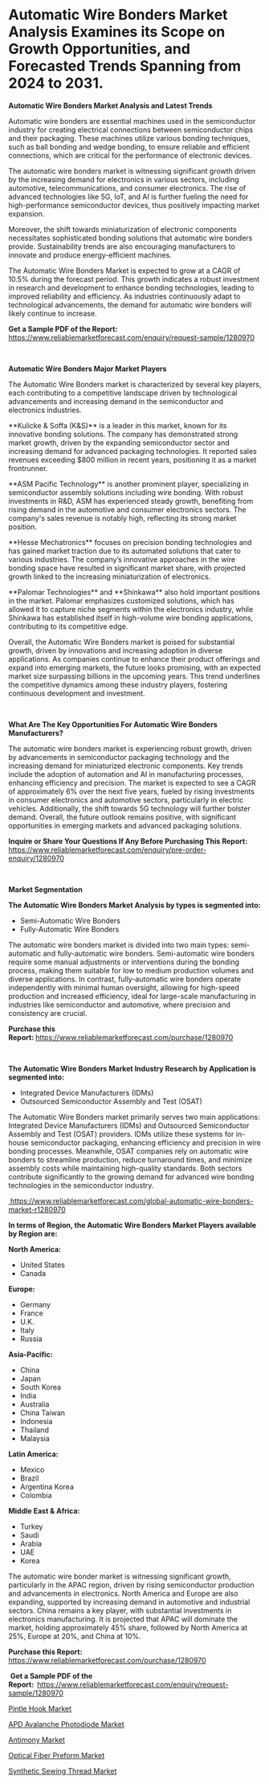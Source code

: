 <p><h1>Automatic Wire Bonders Market Analysis Examines its Scope on Growth Opportunities, and Forecasted Trends Spanning from 2024 to 2031.</h1></p><p><strong>Automatic Wire Bonders Market Analysis and Latest Trends</strong></p>
<p><p>Automatic wire bonders are essential machines used in the semiconductor industry for creating electrical connections between semiconductor chips and their packaging. These machines utilize various bonding techniques, such as ball bonding and wedge bonding, to ensure reliable and efficient connections, which are critical for the performance of electronic devices.</p><p>The automatic wire bonders market is witnessing significant growth driven by the increasing demand for electronics in various sectors, including automotive, telecommunications, and consumer electronics. The rise of advanced technologies like 5G, IoT, and AI is further fueling the need for high-performance semiconductor devices, thus positively impacting market expansion. </p><p>Moreover, the shift towards miniaturization of electronic components necessitates sophisticated bonding solutions that automatic wire bonders provide. Sustainability trends are also encouraging manufacturers to innovate and produce energy-efficient machines.</p><p>The Automatic Wire Bonders Market is expected to grow at a CAGR of 10.5% during the forecast period. This growth indicates a robust investment in research and development to enhance bonding technologies, leading to improved reliability and efficiency. As industries continuously adapt to technological advancements, the demand for automatic wire bonders will likely continue to increase.</p></p>
<p><strong>Get a Sample PDF of the Report:&nbsp;</strong> <a href="https://www.reliablemarketforecast.com/enquiry/request-sample/1280970?utm_campaign=1140&utm_medium=2&utm_source=Github&utm_content=ia&utm_term=16122024&utm_id=automatic-wire-bonders">https://www.reliablemarketforecast.com/enquiry/request-sample/1280970</a></p>
<p>&nbsp;</p>
<p><strong>Automatic Wire Bonders Major Market Players</strong></p>
<p><p>The Automatic Wire Bonders market is characterized by several key players, each contributing to a competitive landscape driven by technological advancements and increasing demand in the semiconductor and electronics industries.</p><p>**Kulicke & Soffa (K&S)** is a leader in this market, known for its innovative bonding solutions. The company has demonstrated strong market growth, driven by the expanding semiconductor sector and increasing demand for advanced packaging technologies. It reported sales revenues exceeding $800 million in recent years, positioning it as a market frontrunner.</p><p>**ASM Pacific Technology** is another prominent player, specializing in semiconductor assembly solutions including wire bonding. With robust investments in R&D, ASM has experienced steady growth, benefiting from rising demand in the automotive and consumer electronics sectors. The company's sales revenue is notably high, reflecting its strong market position.</p><p>**Hesse Mechatronics** focuses on precision bonding technologies and has gained market traction due to its automated solutions that cater to various industries. The company’s innovative approaches in the wire bonding space have resulted in significant market share, with projected growth linked to the increasing miniaturization of electronics.</p><p>**Palomar Technologies** and **Shinkawa** also hold important positions in the market. Palomar emphasizes customized solutions, which has allowed it to capture niche segments within the electronics industry, while Shinkawa has established itself in high-volume wire bonding applications, contributing to its competitive edge.</p><p>Overall, the Automatic Wire Bonders market is poised for substantial growth, driven by innovations and increasing adoption in diverse applications. As companies continue to enhance their product offerings and expand into emerging markets, the future looks promising, with an expected market size surpassing billions in the upcoming years. This trend underlines the competitive dynamics among these industry players, fostering continuous development and investment.</p></p>
<p>&nbsp;</p>
<p><strong>What Are The Key Opportunities For Automatic Wire Bonders Manufacturers?</strong></p>
<p><p>The automatic wire bonders market is experiencing robust growth, driven by advancements in semiconductor packaging technology and the increasing demand for miniaturized electronic components. Key trends include the adoption of automation and AI in manufacturing processes, enhancing efficiency and precision. The market is expected to see a CAGR of approximately 6% over the next five years, fueled by rising investments in consumer electronics and automotive sectors, particularly in electric vehicles. Additionally, the shift towards 5G technology will further bolster demand. Overall, the future outlook remains positive, with significant opportunities in emerging markets and advanced packaging solutions.</p></p>
<p><strong>Inquire or Share Your Questions If Any Before Purchasing This Report:</strong> <a href="https://www.reliablemarketforecast.com/enquiry/pre-order-enquiry/1280970?utm_campaign=1140&utm_medium=2&utm_source=Github&utm_content=ia&utm_term=16122024&utm_id=automatic-wire-bonders">https://www.reliablemarketforecast.com/enquiry/pre-order-enquiry/1280970</a></p>
<p>&nbsp;</p>
<p><strong>Market Segmentation</strong></p>
<p><strong>The Automatic Wire Bonders Market Analysis by types is segmented into:</strong></p>
<p><ul><li>Semi-Automatic Wire Bonders</li><li>Fully-Automatic Wire Bonders</li></ul></p>
<p><p>The automatic wire bonders market is divided into two main types: semi-automatic and fully-automatic wire bonders. Semi-automatic wire bonders require some manual adjustments or interventions during the bonding process, making them suitable for low to medium production volumes and diverse applications. In contrast, fully-automatic wire bonders operate independently with minimal human oversight, allowing for high-speed production and increased efficiency, ideal for large-scale manufacturing in industries like semiconductor and automotive, where precision and consistency are crucial.</p></p>
<p><strong>Purchase this Report:&nbsp;</strong><a href="https://www.reliablemarketforecast.com/purchase/1280970?utm_campaign=1140&utm_medium=2&utm_source=Github&utm_content=ia&utm_term=16122024&utm_id=automatic-wire-bonders">https://www.reliablemarketforecast.com/purchase/1280970</a></p>
<p>&nbsp;</p>
<p><strong>The Automatic Wire Bonders Market Industry Research by Application is segmented into:</strong></p>
<p><ul><li>Integrated Device Manufacturers (IDMs)</li><li>Outsourced Semiconductor Assembly and Test (OSAT)</li></ul></p>
<p><p>The Automatic Wire Bonders market primarily serves two main applications: Integrated Device Manufacturers (IDMs) and Outsourced Semiconductor Assembly and Test (OSAT) providers. IDMs utilize these systems for in-house semiconductor packaging, enhancing efficiency and precision in wire bonding processes. Meanwhile, OSAT companies rely on automatic wire bonders to streamline production, reduce turnaround times, and minimize assembly costs while maintaining high-quality standards. Both sectors contribute significantly to the growing demand for advanced wire bonding technologies in the semiconductor industry.</p></p>
<p><a href="https://www.reliablemarketforecast.com/global-automatic-wire-bonders-market-r1280970?utm_campaign=1140&utm_medium=2&utm_source=Github&utm_content=ia&utm_term=16122024&utm_id=automatic-wire-bonders">&nbsp;https://www.reliablemarketforecast.com/global-automatic-wire-bonders-market-r1280970</a></p>
<p><strong>In terms of Region, the Automatic Wire Bonders Market Players available by Region are:</strong></p>
<p>
    <p> <strong> North America: </strong>
        <ul>
            <li>United States</li>
            <li>Canada</li>
        </ul>
        </p> 
    <p> <strong> Europe: </strong>
        <ul>
            <li>Germany</li>
            <li>France</li>
            <li>U.K.</li>
            <li>Italy</li>
            <li>Russia</li>
        </ul>
        </p> 
    <p> <strong> Asia-Pacific: </strong>
        <ul>
            <li>China</li>
            <li>Japan</li>
            <li>South Korea</li>
            <li>India</li>
            <li>Australia</li>
            <li>China Taiwan</li>
            <li>Indonesia</li>
            <li>Thailand</li>
            <li>Malaysia</li>
        </ul>
        </p> 
    <p> <strong> Latin America: </strong>
        <ul>
            <li>Mexico</li>
            <li>Brazil</li>
            <li>Argentina Korea</li>
            <li>Colombia</li>
        </ul>
        </p> 
    <p> <strong> Middle East & Africa: </strong>
        <ul>
            <li>Turkey</li>
            <li>Saudi</li>
            <li>Arabia</li>
            <li>UAE</li>
            <li>Korea</li>
        </ul>
    </p>
    </p>
<p><p>The automatic wire bonder market is witnessing significant growth, particularly in the APAC region, driven by rising semiconductor production and advancements in electronics. North America and Europe are also expanding, supported by increasing demand in automotive and industrial sectors. China remains a key player, with substantial investments in electronics manufacturing. It is projected that APAC will dominate the market, holding approximately 45% share, followed by North America at 25%, Europe at 20%, and China at 10%.</p></p>
<p><strong>Purchase this Report: </strong><a href="https://www.reliablemarketforecast.com/purchase/1280970?utm_campaign=1140&utm_medium=2&utm_source=Github&utm_content=ia&utm_term=16122024&utm_id=automatic-wire-bonders">https://www.reliablemarketforecast.com/purchase/1280970</a></p>
<p>&nbsp;<strong>Get a Sample PDF of the Report:&nbsp;&nbsp;</strong><a href="https://www.reliablemarketforecast.com/enquiry/request-sample/1280970?utm_campaign=1140&utm_medium=2&utm_source=Github&utm_content=ia&utm_term=16122024&utm_id=automatic-wire-bonders">https://www.reliablemarketforecast.com/enquiry/request-sample/1280970</a></p>
<p><strong></strong></p>
<p><p><a href="https://www.linkedin.com/pulse/pintle-hook-market-forecast-insights-growth-factors-15-cagr-vi3ie?utm_campaign=1140&utm_medium=2&utm_source=Github&utm_content=ia&utm_term=16122024&utm_id=automatic-wire-bonders">Pintle Hook Market</a></p><p><a href="https://www.linkedin.com/pulse/a-mkt-nova-vc8zf?utm_campaign=1140&utm_medium=2&utm_source=Github&utm_content=ia&utm_term=16122024&utm_id=automatic-wire-bonders">APD Avalanche Photodiode Market</a></p><p><a href="https://www.linkedin.com/pulse/analysis-market-antimony-illuminating-elements-description-industry-ww2me?utm_campaign=1140&utm_medium=2&utm_source=Github&utm_content=ia&utm_term=16122024&utm_id=automatic-wire-bonders">Antimony Market</a></p><p><a href="https://www.linkedin.com/pulse/tracking-emerging-trends-optical-fiber-preform-market-lpgve?utm_campaign=1140&utm_medium=2&utm_source=Github&utm_content=ia&utm_term=16122024&utm_id=automatic-wire-bonders">Optical Fiber Preform Market</a></p><p><a href="https://www.linkedin.com/pulse/analyzing-synthetic-sewing-thread-market-118-cagr-growth-25vxe?utm_campaign=1140&utm_medium=2&utm_source=Github&utm_content=ia&utm_term=16122024&utm_id=automatic-wire-bonders">Synthetic Sewing Thread Market</a></p></p>